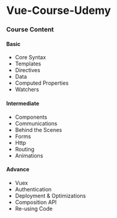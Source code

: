 # Vue-Course-Udemy

### Course Content

#### Basic

<ul>
<li>Core Syntax</li>
<li>Templates</li>
<li>Directives</li>
<li>Data</li>
<li>Computed Properties</li>
<li>Watchers</li>
</ul>

#### Intermediate
<ul>
<li>Components</li>
<li>Communications</li>
<li>Behind the Scenes</li>
<li>Forms</li>
<li>Http</li>
<li>Routing</li>
<li>Animations</li>
</ul>

#### Advance
<ul>
<li>Vuex</li>
<li>Authentication</li>
<li>Deployment & Optimizations</li>
<li>Composition API</li>
<li>Re-using Code</li>
</ul>
